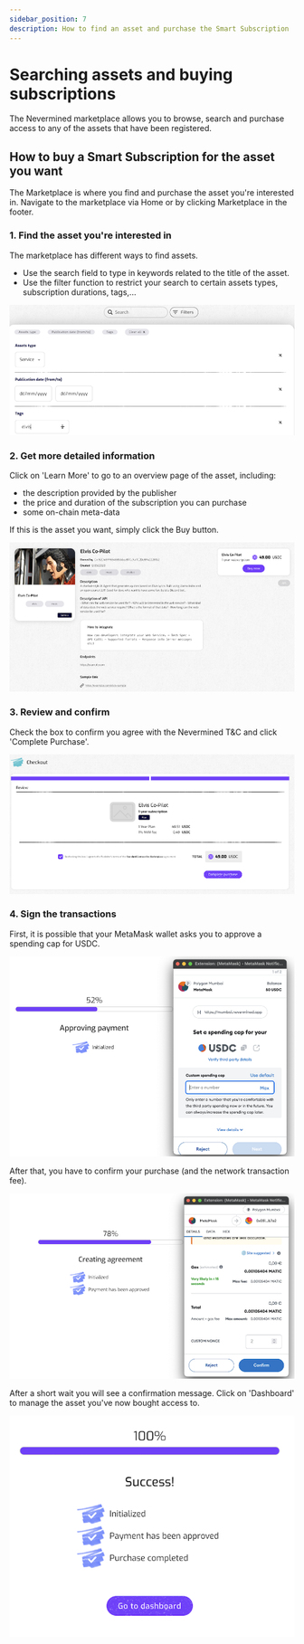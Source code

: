 ```yaml
---
sidebar_position: 7
description: How to find an asset and purchase the Smart Subscription
---
```


# Searching assets and buying subscriptions

The Nevermined marketplace allows you to browse, search and purchase access to any of the assets that have been registered. 

## How to buy a Smart Subscription for the asset you want

The Marketplace is where you find and purchase the asset you're interested in. 
Navigate to the marketplace via Home or by clicking Marketplace in the footer. 

### 1. Find the asset you're interested in

The marketplace has different ways to find assets.
* Use the search field to type in keywords related to the title of the asset.
* Use the filter function to restrict your search to certain assets types, subscription durations, tags,...

<p align="center"><img src="/images/tutorials/metamask/07-01-Buying-Filter.png" /></p>


### 2. Get more detailed information

Click on 'Learn More' to go to an overview page of the asset, including: 
* the description provided by the publisher
* the price and duration of the subscription you can purchase
* some on-chain meta-data

If this is the asset you want, simply click the Buy button. 

<p align="center"><img src="/images/tutorials/05-07-Webservice-AssetPage.png" /></p>


### 3. Review and confirm

Check the box to confirm you agree with the Nevermined T&C and click 'Complete Purchase'. 

<p align="center"><img src="/images/tutorials/metamask/07-02-Buying-Checkout.png" /></p>


### 4. Sign the transactions

First, it is possible that your MetaMask wallet asks you to approve a spending cap for USDC.  

<p align="center"><img src="/images/tutorials/metamask/07-03-Buying-Cap.png" /></p>

After that, you have to confirm your purchase (and the network transaction fee).  

<p align="center"><img src="/images/tutorials/metamask/07-04-Buying-Confirm.png" /></p>

After a short wait you will see a confirmation message. Click on 'Dashboard' to manage the asset you've now bought access to. 

<p align="center"><img src="/images/tutorials/metamask/07-05-Buying-Confirmation.png" /></p>




